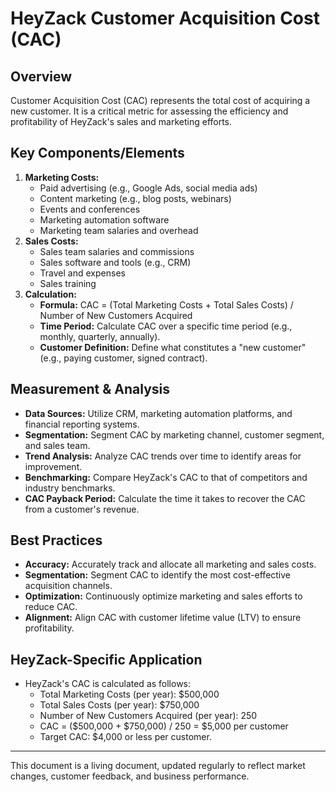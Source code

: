 # HeyZack Customer Acquisition Cost (CAC)

## Overview

Customer Acquisition Cost (CAC) represents the total cost of acquiring a new customer. It is a critical metric for assessing the efficiency and profitability of HeyZack's sales and marketing efforts.

## Key Components/Elements

1.  **Marketing Costs:**
    -   Paid advertising (e.g., Google Ads, social media ads)
    -   Content marketing (e.g., blog posts, webinars)
    -   Events and conferences
    -   Marketing automation software
    -   Marketing team salaries and overhead
2.  **Sales Costs:**
    -   Sales team salaries and commissions
    -   Sales software and tools (e.g., CRM)
    -   Travel and expenses
    -   Sales training
3.  **Calculation:**
    -   **Formula:** CAC = (Total Marketing Costs + Total Sales Costs) / Number of New Customers Acquired
    -   **Time Period:** Calculate CAC over a specific time period (e.g., monthly, quarterly, annually).
    -   **Customer Definition:** Define what constitutes a "new customer" (e.g., paying customer, signed contract).

## Measurement & Analysis

-   **Data Sources:** Utilize CRM, marketing automation platforms, and financial reporting systems.
-   **Segmentation:** Segment CAC by marketing channel, customer segment, and sales team.
-   **Trend Analysis:** Analyze CAC trends over time to identify areas for improvement.
-   **Benchmarking:** Compare HeyZack's CAC to that of competitors and industry benchmarks.
-   **CAC Payback Period:** Calculate the time it takes to recover the CAC from a customer's revenue.

## Best Practices

-   **Accuracy:** Accurately track and allocate all marketing and sales costs.
-   **Segmentation:** Segment CAC to identify the most cost-effective acquisition channels.
-   **Optimization:** Continuously optimize marketing and sales efforts to reduce CAC.
-   **Alignment:** Align CAC with customer lifetime value (LTV) to ensure profitability.

## HeyZack-Specific Application

-   HeyZack's CAC is calculated as follows:
    -   Total Marketing Costs (per year): \$500,000
    -   Total Sales Costs (per year): \$750,000
    -   Number of New Customers Acquired (per year): 250
    -   CAC = (\$500,000 + \$750,000) / 250 = \$5,000 per customer
    -   Target CAC: \$4,000 or less per customer.

---

This document is a living document, updated regularly to reflect market changes, customer feedback, and business performance.
